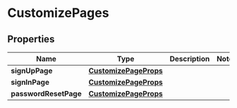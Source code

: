 

# CustomizePages


## Properties

| Name | Type | Description | Notes |
|------------ | ------------- | ------------- | -------------|
|**signUpPage** | [**CustomizePageProps**](CustomizePageProps.md) |  |  |
|**signInPage** | [**CustomizePageProps**](CustomizePageProps.md) |  |  |
|**passwordResetPage** | [**CustomizePageProps**](CustomizePageProps.md) |  |  |



